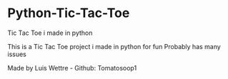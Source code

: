 # Python-Tic-Tac-Toe
Tic Tac Toe i made in python

This is a Tic Tac Toe project i made in python for fun 
Probably has many issues

Made by Luis Wettre - Github: Tomatosoop1
